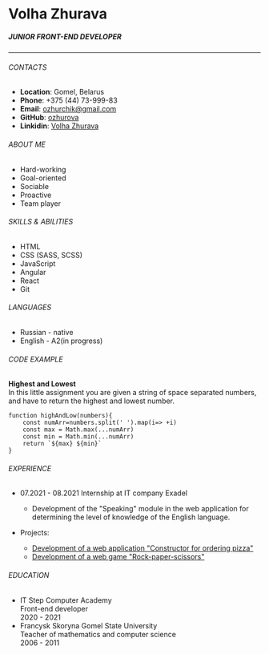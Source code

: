 # **Volha Zhurava**
##### JUNIOR FRONT-END DEVELOPER
***
###### CONTACTS
* __Location__: Gomel, Belarus
* __Phone__: +375 (44) 73-999-83
* __Email__: ozhurchik@gmail.com
* __GitHub__: [ozhurova](https://github.com/ozhurova)
* __Linkidin__: [Volha Zhurava](https://www.linkedin.com/in/volha-zhurava-906182147/) 

###### ABOUT ME
* Hard-working
* Goal-oriented
* Sociable
* Proactive
* Team player

###### SKILLS & ABILITIES
* HTML 
* CSS (SASS, SCSS)
* JavaScript
* Angular
* React
* Git

###### LANGUAGES
* Russian - native
* English - A2(in progress)

###### CODE EXAMPLE
**Highest and Lowest**  
In this little assignment you are given a string of space separated numbers, and have to return the highest and lowest number.
```
function highAndLow(numbers){
    const numArr=numbers.split(' ').map(i=> +i)
    const max = Math.max(...numArr)
    const min = Math.min(...numArr)
    return `${max} ${min}`
}
```

###### EXPERIENCE
* 07.2021 - 08.2021 Internship at IT company Exadel
  * Development of the "Speaking" module in the web application for determining the level of knowledge of the English language.

* Projects:
  * [Development of a web application "Constructor for ordering pizza"](https://github.com/ozhurova/Constructor_pizza) 
  * [Development of a web game "Rock-paper-scissors"](https://github.com/ozhurova/Rock-paper-scissors)

###### EDUCATION
* IT Step Computer Academy  
Front-end developer  
  2020 - 2021
* Francysk Skoryna Gomel State University  
  Teacher of mathematics and computer science  
  2006 - 2011
